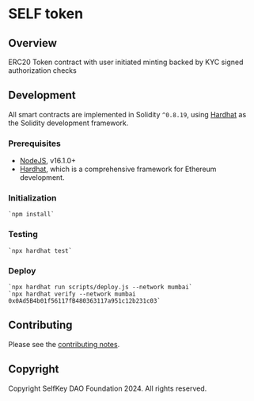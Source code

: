 # SELF token


## Overview

ERC20 Token contract with user initiated minting backed by KYC signed authorization checks

## Development

All smart contracts are implemented in Solidity `^0.8.19`, using [Hardhat](https://hardhat.org/) as the Solidity development framework.

### Prerequisites

* [NodeJS](htps://nodejs.org), v16.1.0+
* [Hardhat](https://hardhat.org/), which is a comprehensive framework for Ethereum development.

### Initialization

    `npm install`

### Testing

    `npx hardhat test`

### Deploy

    `npx hardhat run scripts/deploy.js --network mumbai`
    `npx hardhat verify --network mumbai 0x0Ad5B4b01f56117fB480363117a951c12b231c03`

## Contributing
Please see the [contributing notes](CONTRIBUTING.md).

## Copyright
Copyright SelfKey DAO Foundation 2024. All rights reserved.
